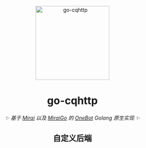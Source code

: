 <p align="center">
  <a href="https://ishkong.github.io/go-cqhttp-docs/">
    <img src="https://user-images.githubusercontent.com/25968335/120111974-8abef880-c139-11eb-99cd-fa928348b198.png" width="200" height="200" alt="go-cqhttp">
  </a>
</p>

<div align="center">

# go-cqhttp

_✨ 基于 [Mirai](https://github.com/mamoe/mirai) 以及 [MiraiGo](https://github.com/Mrs4s/MiraiGo) 的 [OneBot](https://github.com/howmanybots/onebot/blob/master/README.md) Golang 原生实现 ✨_  

## 自定义后端
